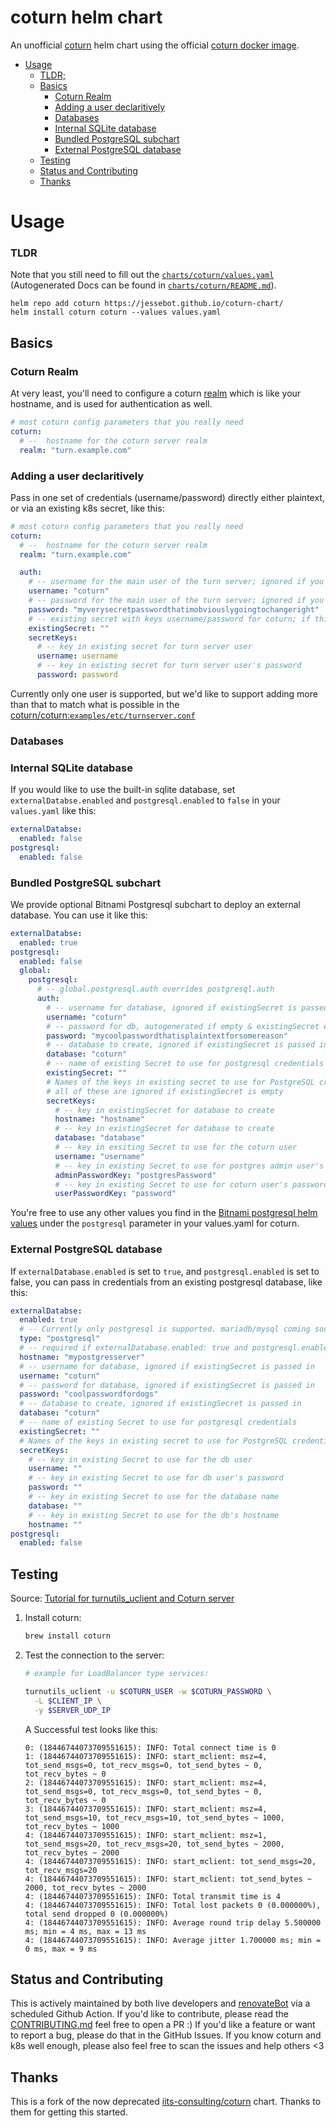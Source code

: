 # coturn helm chart
An unofficial [coturn](https://github.com/coturn/coturn) helm chart using the official [coturn docker image](https://hub.docker.com/r/coturn/coturn).

* [Usage](#usage)
    * [TLDR;](#tldr)
    * [Basics](#basics)
        * [Coturn Realm](#coturn-realm)
        * [Adding a user declaritively](#adding-a-user-declaritively)
        * [Databases](#databases)
        * [Internal SQLite database](#internal-sqlite-database)
        * [Bundled PostgreSQL subchart](#bundled-postgresql-subchart)
        * [External PostgreSQL database](#external-postgresql-database)
    * [Testing](#testing)
    * [Status and Contributing](#status-and-contributing)
    * [Thanks](#thanks)

# Usage

### TLDR 
Note that you still need to fill out the [`charts/coturn/values.yaml`](./charts/coturn/values.yaml) (Autogenerated Docs can be found in [`charts/coturn/README.md`](./charts/coturn/README.md)).

```console
helm repo add coturn https://jessebot.github.io/coturn-chart/
helm install coturn coturn --values values.yaml
```

## Basics

### Coturn Realm
At very least, you'll need to configure a coturn [realm](https://github.com/coturn/coturn/blob/d7db17f048675f46fc2b30827813eeaf0c822fb2/examples/etc/turnserver.conf#L349-L358) which is like your hostname, and is used for authentication as well.

```yaml
# most coturn config parameters that you really need
coturn:
  # --  hostname for the coturn server realm
  realm: "turn.example.com"
```

### Adding a user declaritively
Pass in one set of credentials (username/password) directly either plaintext, or via an existing k8s secret, like this:

```yaml
# most coturn config parameters that you really need
coturn:
  # --  hostname for the coturn server realm
  realm: "turn.example.com"

  auth:
    # -- username for the main user of the turn server; ignored if you existingSecret is not ""
    username: "coturn"
    # -- password for the main user of the turn server; ignored if you existingSecret is not ""
    password: "myverysecretpasswordthatimobviouslygoingtochangeright"
    # -- existing secret with keys username/password for coturn; if this is not "" then we will ignore coturn.auth.username/password
    existingSecret: ""
    secretKeys:
      # -- key in existing secret for turn server user
      username: username
      # -- key in existing secret for turn server user's password
      password: password
```

Currently only one user is supported, but we'd like to support adding more than that to match what is possible in the [coturn/coturn:`examples/etc/turnserver.conf`](https://github.com/coturn/coturn/blob/d7db17f048675f46fc2b30827813eeaf0c822fb2/examples/etc/turnserver.conf#L256-L280)

### Databases

### Internal SQLite database
If you would like to use the built-in sqlite database, set `externalDatabse.enabled` and `postgresql.enabled` to `false` in your `values.yaml` like this:
```yaml
externalDatabse:
  enabled: false
postgresql:
  enabled: false
```

### Bundled PostgreSQL subchart
We provide optional Bitnami Postgresql subchart to deploy an external database. You can use it like this:

```yaml
externalDatabse:
  enabled: true
postgresql:
  enabled: false
  global:
    postgresql:
      # -- global.postgresql.auth overrides postgresql.auth
      auth:
        # -- username for database, ignored if existingSecret is passed in
        username: "coturn"
        # -- password for db, autogenerated if empty & existingSecret empty
        password: "mycoolpasswordthatisplaintextforsomereason"
        # -- database to create, ignored if existingSecret is passed in
        database: "coturn"
        # -- name of existing Secret to use for postgresql credentials
        existingSecret: ""
        # Names of the keys in existing secret to use for PostgreSQL credentials
        # all of these are ignored if existingSecret is empty
        secretKeys:
          # -- key in existingSecret for database to create
          hostname: "hostname"
          # -- key in existingSecret for database to create
          database: "database"
          # -- key in exsiting Secret to use for the coturn user
          username: "username"
          # -- key in existing Secret to use for postgres admin user's password
          adminPasswordKey: "postgresPassword"
          # -- key in existing Secret to use for coturn user's password
          userPasswordKey: "password"
```

You're free to use any other values you find in the [Bitnami postgresql helm values](https://github.com/bitnami/charts/tree/main/bitnami/postgresql) under the `postgresql` parameter in your values.yaml for coturn.

### External PostgreSQL database
If `externalDatabase.enabled` is set to `true`, and `postgresql.enabled` is set to false, you can pass in credentials from an existing postgresql database, like this:

```yaml
externalDatabse:
  enabled: true
  # -- Currently only postgresql is supported. mariadb/mysql coming soon
  type: "postgresql"
  # -- required if externalDatabase.enabled: true and postgresql.enabled: false
  hostname: "mypostgresserver"
  # -- username for database, ignored if existingSecret is passed in
  username: "coturn"
  # -- password for database, ignored if existingSecret is passed in
  password: "coolpasswordfordogs"
  # -- database to create, ignored if existingSecret is passed in
  database: "coturn"
  # -- name of existing Secret to use for postgresql credentials
  existingSecret: ""
  # Names of the keys in existing secret to use for PostgreSQL credentials
  secretKeys:
    # -- key in existing Secret to use for the db user
    username: ""
    # -- key in existing Secret to use for db user's password
    password: ""
    # -- key in existing Secret to use for the database name
    database: ""
    # -- key in existing Secret to use for the db's hostname
    hostname: ""
postgresql:
  enabled: false
```

## Testing

Source: [Tutorial for turnutils_uclient and Coturn server](https://gist.github.com/cameronelliott/be1e581cb7b28f748e04bcabc249e6b6)

1. Install coturn:
  
    ```bash
    brew install coturn
    ```

2. Test the connection to the server:
  
    ```bash
    # example for LoadBalancer type services:
    
    turnutils_uclient -u $COTURN_USER -w $COTURN_PASSWORD \
      -L $CLIENT_IP \
      -y $SERVER_UDP_IP
    ```

    A Successful test looks like this:
  
    ```
    0: (18446744073709551615): INFO: Total connect time is 0
    1: (18446744073709551615): INFO: start_mclient: msz=4, tot_send_msgs=0, tot_recv_msgs=0, tot_send_bytes ~ 0, tot_recv_bytes ~ 0
    2: (18446744073709551615): INFO: start_mclient: msz=4, tot_send_msgs=0, tot_recv_msgs=0, tot_send_bytes ~ 0, tot_recv_bytes ~ 0
    3: (18446744073709551615): INFO: start_mclient: msz=4, tot_send_msgs=10, tot_recv_msgs=10, tot_send_bytes ~ 1000, tot_recv_bytes ~ 1000
    4: (18446744073709551615): INFO: start_mclient: msz=1, tot_send_msgs=20, tot_recv_msgs=20, tot_send_bytes ~ 2000, tot_recv_bytes ~ 2000
    4: (18446744073709551615): INFO: start_mclient: tot_send_msgs=20, tot_recv_msgs=20
    4: (18446744073709551615): INFO: start_mclient: tot_send_bytes ~ 2000, tot_recv_bytes ~ 2000
    4: (18446744073709551615): INFO: Total transmit time is 4
    4: (18446744073709551615): INFO: Total lost packets 0 (0.000000%), total send dropped 0 (0.000000%)
    4: (18446744073709551615): INFO: Average round trip delay 5.500000 ms; min = 4 ms, max = 13 ms
    4: (18446744073709551615): INFO: Average jitter 1.700000 ms; min = 0 ms, max = 9 ms
    ```

## Status and Contributing
This is actively maintained by both live developers and [renovateBot](https://github.com/renovatebot/github-action) via a scheduled Github Action. If you'd like to contribute, please read the [CONTRIBUTING.md](./CONTRIBUTING.md) feel free to open a PR :) If you'd like a feature or want to report a bug, please do that in the GitHub Issues. If you know coturn and k8s well enough, please also feel free to scan the issues and help others <3

## Thanks
This is a fork of the now deprecated [iits-consulting/coturn](https://github.com/iits-consulting/coturn-chart) chart. Thanks to them for getting this started.

